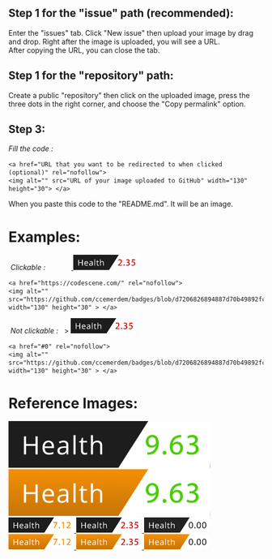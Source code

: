 ## Step 1 for the "issue" path (recommended):
Enter the "issues" tab. Click "New issue" then upload your image by drag and drop. Right after the image is uploaded, you will see a URL. <br> After copying the URL, you can close the tab. 

## Step 1 for the "repository" path:
Create a public "repository" then click on the uploaded image, press the three dots in the right corner, and choose the "Copy permalink" option.  

## Step 3:
*Fill the code :*
```
<a href="URL that you want to be redirected to when clicked (optional)" rel="nofollow">
<img alt="" src="URL of your image uploaded to GitHub" width="130" height="30"> </a>
```
When you paste this code to the "README.md". It will be an image.     
# Examples:
 *Clickable :*             <a  href="https://github.com/" rel="nofollow">
    <img alt="" src="https://github.com/ccemerdem/badges/blob/d7206826c5580e8c94ef94887d7058b49892fc64/v1.3.png" width="130" height="30" > </a>
```
<a href="https://codescene.com/" rel="nofollow">
<img alt="" src="https://github.com/ccemerdem/badges/blob/d7206826894887d70b49892fc64/v1.2.png" width="130" height="30" > </a>
```
 *Not clickable :*  <picture> > <img src="https://github.com/ccemerdem/badges/blob/d7206826c5580e8c94ef94887d7058b49892fc64/v1.3.png" width="130" height="30" > </picture>
```
<a href="#0" rel="nofollow">
<img alt="" src="https://github.com/ccemerdem/badges/blob/d7206826894887d70b49892fc64/v1.2.png" width="130" height="30" > </a>
```





# Reference Images:

<a  href="https://codescene.com/" rel="nofollow">
    <img alt="" src="https://github.com/ccemerdem/badges/blob/d7206826c5580e8c94ef94887d7058b49892fc64/v1.1.png"width="399" height="92" > </a>

<a  href="https://codescene.com/" rel="nofollow">
    <img alt="" src="https://github.com/ccemerdem/badges/blob/d7206826c5580e8c94ef94887d7058b49892fc64/v2.1.png"width="399" height="92" > </a><br>   

<a  href="https://codescene.com/" rel="nofollow">
    <img alt="" src="https://github.com/ccemerdem/badges/blob/d7206826c5580e8c94ef94887d7058b49892fc64/v1.2.png" width="130" height="30" > </a>

<a  href="https://codescene.com/" rel="nofollow">
    <img alt="" src="https://github.com/ccemerdem/badges/blob/d7206826c5580e8c94ef94887d7058b49892fc64/v1.3.png" width="130" height="30" > </a>

<a  href="https://codescene.com/" rel="nofollow">
    <img alt="" src="https://github.com/ccemerdem/badges/blob/d7206826c5580e8c94ef94887d7058b49892fc64/v1.4.png" width="130" height="30" > </a>

<a  href="https://codescene.com/" rel="nofollow">
    <img alt="" src="https://github.com/ccemerdem/badges/blob/d7206826c5580e8c94ef94887d7058b49892fc64/v2.2.png " width="130" height="30" > </a>

<a  href="https://codescene.com/" rel="nofollow">
    <img alt="" src="https://github.com/ccemerdem/badges/blob/d7206826c5580e8c94ef94887d7058b49892fc64/v2.3.png " width="130" height="30" > </a>

<a aria-label="health" href="https://codescene.com/" rel="nofollow">
    <img alt="" src="https://github.com/ccemerdem/badges/blob/d7206826c5580e8c94ef94887d7058b49892fc64/v2.4.png " width="130" height="30" > </a> 

